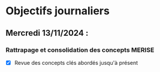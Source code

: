 # Objectifs journaliers

## Mercredi 13/11/2024 :

### Rattrapage et consolidation des concepts MERISE

- [x] Revue des concepts clés abordés jusqu'à présent
